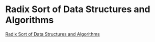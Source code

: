 # Radix Sort of Data Structures and Algorithms
[Radix Sort of Data Structures and Algorithms](https://aiwithcloud.com/2022/09/16/radix_sort_of_data_structures_and_algorithms/)